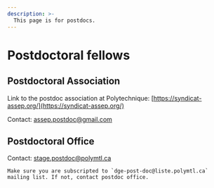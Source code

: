 ```yaml
---
description: >-
  This page is for postdocs.
---
```


# Postdoctoral fellows

## Postdoctoral Association

Link to the postdoc association at Polytechnique: [https://syndicat-assep.org/](https://syndicat-assep.org/)

Contact: assep.postdoc@gmail.com

## Postdoctoral Office

Contact: stage.postdoc@polymtl.ca

```{note}
Make sure you are subscripted to `dge-post-doc@liste.polymtl.ca` mailing list. If not, contact postdoc office.
```
